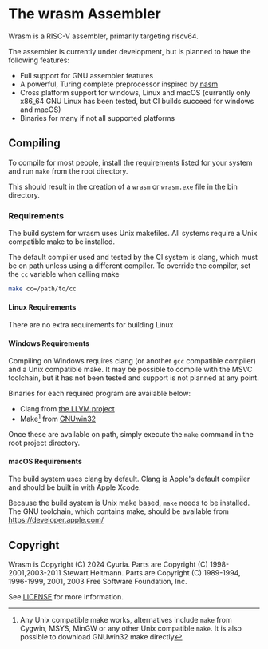 # The wrasm Assembler

Wrasm is a RISC-V assembler, primarily targeting riscv64.

The assembler is currently under development, but is planned to have the
following features:
- Full support for GNU assembler features
- A powerful, Turing complete preprocessor inspired by [nasm](https://nasm.us/)
- Cross platform support for windows, Linux and macOS (currently only x86_64
  GNU Linux has been tested, but CI builds succeed for windows and macOS)
- Binaries for many if not all supported platforms

## Compiling

To compile for most people, install the [requirements](#requirements) listed
for your system and run `make` from the root directory.

This should result in the creation of a `wrasm` or `wrasm.exe` file in the bin
directory.

### Requirements

The build system for wrasm uses Unix makefiles. All systems require a Unix
compatible make to be installed.

The default compiler used and tested by the CI system is clang, which must be
on path unless using a different compiler. To override the compiler, set the
`cc` variable when calling make
```sh
make cc=/path/to/cc
```

#### Linux Requirements

There are no extra requirements for building Linux

#### Windows Requirements

Compiling on Windows requires clang (or another `gcc` compatible compiler) and
a Unix compatible make. It may be possible to compile with the MSVC toolchain,
but it has not been tested and support is not planned at any point.

Binaries for each required program are available below:

- Clang from [the LLVM project](https://github.com/llvm/llvm-project/releases/latest)
- Make[^1] from [GNUwin32](https://gnuwin32.sourceforge.net/install.html)

Once these are available on path, simply execute the `make` command in the root
project directory.

[^1]: Any Unix compatible make works, alternatives include `make` from Cygwin,
    MSYS, MinGW or any other Unix compatible `make`. It is also possible to
    download GNUwin32 make directly

#### macOS Requirements

The build system uses clang by default. Clang is Apple's default compiler and
should be built in with Apple Xcode.

Because the build system is Unix make based, `make` needs to be installed. The
GNU toolchain, which contains make, should be available from
<https://developer.apple.com/>

## Copyright

Wrasm is Copyright (C) 2024 Cyuria. Parts are Copyright (C) 1998-2001,2003-2011
Stewart Heitmann. Parts are Copyright (C) 1989-1994, 1996-1999, 2001, 2003 Free
Software Foundation, Inc.

See [LICENSE](LICENSE) for more information.

